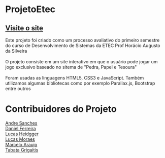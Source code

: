 # ProjetoEtec
[Visite o site](https://sancheesandre.github.io/Card-Game-TecLanders/)
---
Este projeto foi criado como um processo avaliativo do primeiro semestre do curso de Desenvolvimento de Sistemas da ETEC Prof Horácio Augusto da Silveira<br><br>
O projeto consiste em um site interativo em que o usuário pode jogar um jogo exclusivo baseado no sitema de "Pedra, Papel e Tesoura"<br><br> 
Foram usadas as linguagens HTML5, CSS3 e JavaScript. Também utilizamos algumas bibliotecas como por exemplo Parallax.js, Bootstrap entre outros

# Contribuidores do Projeto
[Andre Sanches](https://github.com/SancheesAndre)<br>
[Daniel Ferreira](https://github.com/Dan0805)<br>
[Lucas Heidgger](https://github.com/heidgger)<br>
[Lucas Moraes](https://github.com/lucasmoraessilva)<br>
[Marcelo Araujo]()<br>
[Tabata Grigaitis](https://github.com/TabataGrigaitis)

